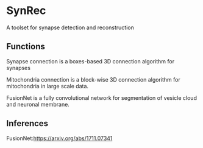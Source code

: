 # SynRec
A toolset for synapse detection and reconstruction
## Functions
Synapse connection is a boxes-based 3D connection algorithm for synapses

Mitochondria connection is a block-wise 3D connection algorithm for mitochondria in large scale data.

FusionNet is a fully convolutional network for segmentation of vesicle cloud and neuronal membrane.
## Inferences

FusionNet:https://arxiv.org/abs/1711.07341
